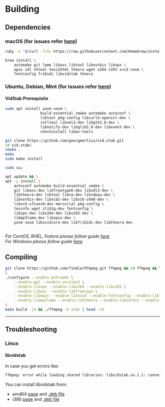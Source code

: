 # Building 

## Dependencies

### macOS (for issues refer [here](https://trac.ffmpeg.org/wiki/CompilationGuide/macOS))

```bash
ruby -e "$(curl -fsSL https://raw.githubusercontent.com/Homebrew/install/master/install)"
```

```bash
brew install \
    automake git lame libass libtool libvorbis libvpx \
    opus sdl shtool texi2html theora wget x264 x265 xvid nasm \
    fontconfig fribidi libvidstab theora
```

### Ubuntu, Debian, Mint (for issues refer [here](https://trac.ffmpeg.org/wiki/CompilationGuide/Ubuntu))

#### VidStab Prerequisite
```bash
sudo apt install yasm nasm \
                build-essential cmake automake autoconf \
                libtool pkg-config libcurl4-openssl-dev \
                intltool libxml2-dev libgtk2.0-dev \
                libnotify-dev libglib2.0-dev libevent-dev \
                checkinstall libav-tools

git clone https://github.com/georgmartius/vid.stab.git
cd vid.stab/
cmake .
make
sudo make install
```

```bash
sudo su;

apt update && \
apt -y install \
    autoconf automake build-essential cmake \
    git libass-dev libfreetype6-dev libsdl2-dev \
    libtheora-dev libtool libva-dev libvdpau-dev \
    libvorbis-dev libxcb1-dev libxcb-shm0-dev \
    libxcb-xfixes0-dev mercurial pkg-config \
    texinfo wget zlib1g-dev fontconfig \
    libvpx-dev libx264-dev libx265-dev \
    libmp3lame-dev libopus-dev \
    yasm nasm libxvidcore-dev libfribidi-dev libtheora-dev
    
```

_For CentOS, RHEL, Fedora please follow guide [here](https://trac.ffmpeg.org/wiki/CompilationGuide/Centos)_<br/>
_For Windows please follow guide [here](https://trac.ffmpeg.org/wiki/CompilationGuide#Windows)_

## Compiling

```bash
git clone https://github.com/findie/FFmpeg.git ffmpeg && cd ffmpeg && \
\
./configure --enable-pthreads \
    --enable-gpl --enable-version3 \
    --enable-libvpx --enable-libx264 --enable-libx265 \
    --enable-libass --enable-libfreetype \
    --enable-libopus --enable-libxvid --enable-fontconfig --enable-libfontconfig --enable-libtheora --enable-libfribidi \
    --enable-libmp3lame --enable-libtheora --enable-libvorbis --enable-libvidstab && \
\
make build -j4 && ./ffmpeg -h 2>&1 | head -n3
```
___

## Troubleshooting 

### Linux

#### libvidstab 

In case you get errors like: 
```bash
ffmpeg: error while loading shared libraries: libvidstab.so.1.1: cannot open shared object file: No such file or directory
```

You can install libvidstab from:
 - amd64 [page](https://debian.pkgs.org/9/multimedia-main-amd64/libvidstab1.0_0.98b-dmo1+deb8u1_amd64.deb.html) and [.deb file](http://www.deb-multimedia.org/pool/main/v/vid.stab/libvidstab1.0_0.98b-dmo1+deb8u1_amd64.deb)
 - i386 [page](https://debian.pkgs.org/9/multimedia-main-i386/libvidstab1.0_0.98b-dmo1+deb8u1_i386.deb.html) and [.deb file](http://www.deb-multimedia.org/pool/main/v/vid.stab/libvidstab1.0_0.98b-dmo1+deb8u1_i386.deb)